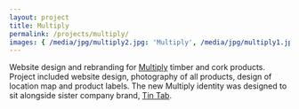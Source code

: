 ```yaml
---
layout: project
title: Multiply
permalink: /projects/multiply/
images: { /media/jpg/multiply2.jpg: 'Multiply', /media/jpg/multiply1.jpg: 'Multiply', /media/jpg/multiply3.jpg: 'Multiply'}
---
```

Website design and rebranding for [Multiply](http://www.multiplywood.com) timber and cork products.  Project included website design, photography of all products, design of location map and product labels.  The new Multiply identity was designed to sit alongside sister company brand, [Tin Tab](http://www.tintab.com).
